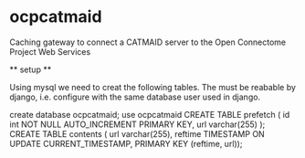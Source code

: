 ocpcatmaid
==========

Caching gateway to connect a CATMAID server to the Open Connectome Project Web Services




  ** setup **
  
  Using mysql we need to creat the following tables.  The must be reabable by django, i.e. configure with the same database user used in django. 

  create database ocpcatmaid;
  use ocpcatmaid
  CREATE TABLE prefetch ( id int NOT NULL AUTO_INCREMENT PRIMARY KEY, url varchar(255) ); 
  CREATE TABLE contents ( url varchar(255), reftime TIMESTAMP ON UPDATE CURRENT_TIMESTAMP, PRIMARY KEY (reftime, url)); 
